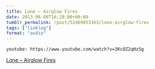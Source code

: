 ```yaml
---
title: Lone – Airglow Fires
date: 2013-06-08T16:28:00+00:00
tumblr_permalink: /post/52469053363/lone-airglow-fires
tags: ["linklog"]
format: "audio"
---
```


`youtube: https://www.youtube.com/watch?v=3KcOZ2qHz5g`

[Lone &#8211; Airglow Fires][1]

[1]: https://www.youtube.com/watch?v=3KcOZ2qHz5g
